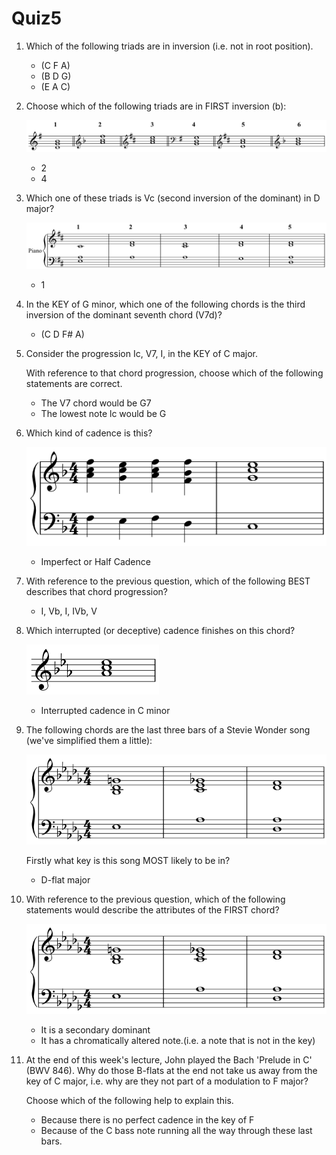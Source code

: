 # Quiz5

1. Which of the following triads are in inversion (i.e. not in root position).

   - (C F A)
   - (B D G)
   - (E A C)

2. Choose which of the following triads are in FIRST inversion (b):

   ![2](2.png)

   - 2
   - 4

3. Which one of these triads is Vc (second inversion of the dominant) in D major? 

   ![3](3.png)

   - 1

4. In the KEY of G minor, which one of the following chords is the third inversion of the dominant seventh chord (V7d)?

   - (C D F# A)

5. Consider the progression Ic, V7, I, in the KEY of C major.

    With reference to that chord progression, choose which of the following statements are correct.

   - The V7 chord would be G7
   - The lowest note lc would be G

6. Which kind of cadence is this?

   ![6](6.png)

   - Imperfect or Half Cadence

7. With reference to the previous question, which of the following BEST describes that chord progression?

   - I, Vb, I, IVb, V

8. Which interrupted (or deceptive) cadence finishes on this chord?

   ![8](8.png)

   - Interrupted cadence in C  minor

9. The following chords are the last three bars of a Stevie Wonder song (we've simplified them a little): 

   ![img](9.png)

   Firstly what key is this song MOST likely to be in?

   - D-flat major

10. With reference to the previous question, which of the following statements would describe the attributes of the FIRST chord?

    ![](10.png)

    - It is a secondary dominant
    - It has a chromatically altered note.(i.e.  a note that is not in the key)

11. At the end of this week's lecture, John played the Bach 'Prelude in C' (BWV 846). Why do those B-flats at the end not take us away from the key of C major, i.e. why are they not part of a modulation to F major?

    Choose which of the following help to explain this.

    - Because there is no perfect cadence in the key of F
    - Because of the C bass note running all the way through these last bars.
